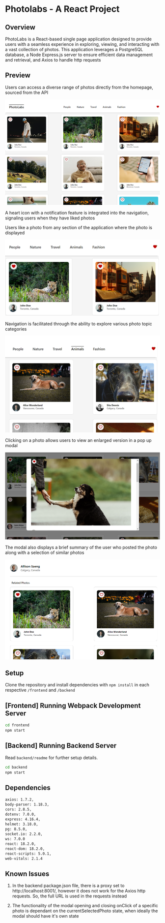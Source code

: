 # Photolabs - A React Project

## Overview
PhotoLabs is a React-based single page application designed to provide users with a seamless experience in exploring, viewing, and interacting with a vast collection of photos. This application leverages a PostgreSQL database, a Node Express.js server to ensure efficient data management and retrieval, and Axios to handle http requests

## Preview
Users can access a diverse range of photos directly from the homepage, sourced from the API

![Preview for app homepage](previews_for_readme/Homepage.png)

A heart icon with a notification feature is integrated into the navigation, signaling users when they have liked photos

Users like a photo from any section of the application where the photo is displayed

![Preview for like notification in nav bar](previews_for_readme/LikeNotification.png)

Navigation is facilitated through the ability to explore various photo topic categories

![Preview for picking a photo topic](previews_for_readme/PickATopic.png)

Clicking on a photo allows users to view an enlarged version in a pop up modal

![Preview for displaying a selected photo](previews_for_readme/DisplayAPhoto.png)

The modal also displays a brief summary of the user who posted the photo along with a selection of similar photos

![Preview for displaying author and related photos on selected photo](previews_for_readme/AuthorAndRelated.png)

## Setup

Clone the repository and install dependencies with `npm install` in each respective `/frontend` and `/backend`

## [Frontend] Running Webpack Development Server

```sh
cd frontend
npm start
```

## [Backend] Running Backend Server

Read `backend/readme` for further setup details.

```sh
cd backend
npm start
```
## Dependencies 
    axios: 1.7.2,
    body-parser: 1.18.3,
    cors: 2.8.5,
    dotenv: 7.0.0,
    express: 4.16.4,
    helmet: 3.18.0,
    pg: 8.5.0,
    socket.io: 2.2.0,
    ws: 7.0.0
    react: 18.2.0,
    react-dom: 18.2.0,
    react-scripts: 5.0.1,
    web-vitals: 2.1.4

## Known Issues
1) In the backend package.json file, there is a proxy set to http://localhost:8001/, however it does not work for the Axios http requests. So, the full URL is used in the requests instead

2) The functionality of the modal opening and closing onClick of a specific photo is dependant on the currentSelectedPhoto state, when ideally the modal should have it's own state 
